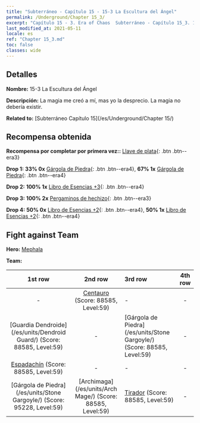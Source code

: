 ```yaml
---
title: "Subterráneo - Capítulo 15 - 15-3 La Escultura del Ángel"
permalink: /Underground/Chapter 15_3/
excerpt: "Capítulo 15 - 3. Era of Chaos  Subterráneo - Capítulo 15_3. 15-3 La Escultura del Ángel"
last_modified_at: 2021-05-11
locale: es
ref: "Chapter 15_3.md"
toc: false
classes: wide
---
```


## Detalles

 **Nombre:** 15-3 La Escultura del Ángel

 **Descripción:** La magia me creó a mí, mas yo la desprecio. La magia no debería existir.

 **Related to:** [Subterráneo Capítulo 15](/es/Underground/Chapter 15/)

## Recompensa obtenida

 **Recompensa por completar por primera vez::** [Llave de plata](/ItemsES/con_693/){: .btn .btn--era3}

 **Drop 1:** **33% 0x** [Gárgola de Piedra](/ItemsES/unt_236/){: .btn .btn--era4}, **67% 1x** [Gárgola de Piedra](/ItemsES/unt_236/){: .btn .btn--era4}

 **Drop 2:** **100% 1x** [Libro de Esencias +3](/ItemsES/mat_60/){: .btn .btn--era4}

 **Drop 3:** **100% 2x** [Pergaminos de hechizo](/ItemsES/con_694/){: .btn .btn--era3}

 **Drop 4:** **50% 0x** [Libro de Esencias +2](/ItemsES/mat_53/){: .btn .btn--era4}, **50% 1x** [Libro de Esencias +2](/ItemsES/mat_53/){: .btn .btn--era4}


## Fight against Team
 **Hero:** [Mephala](/es/heroes/Mephala/)

 **Team:**


  | 1st row | 2nd row | 3rd row | 4th row |
  |:----:|:----:|:----|:----:|
  | - | [Centauro](/es/units/Centaur/) (Score: 88585, Level:59)  | - | - |
  | [Guardia Dendroide](/es/units/Dendroid Guard/) (Score: 88585, Level:59)  | - | [Gárgola de Piedra](/es/units/Stone Gargoyle/) (Score: 88585, Level:59)  | - |
  | [Espadachín](/es/units/Swordsman/) (Score: 88585, Level:59)  | - | - | - |
  | [Gárgola de Piedra](/es/units/Stone Gargoyle/) (Score: 95228, Level:59)  | [Archimaga](/es/units/Arch Mage/) (Score: 88585, Level:59)  | [Tirador](/es/units/Sharpshooter/) (Score: 88585, Level:59)  | - |


